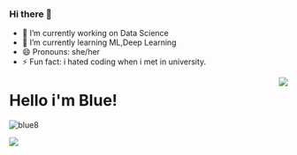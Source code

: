 ### Hi there 👋




- 🔭 I’m currently working on Data Science
- 🌱 I’m currently learning ML,Deep Learning
- 😄 Pronouns: she/her
- ⚡ Fun fact: i hated coding when i met in university.



<img align='right' src="https://github-readme-stats.vercel.app/api?username=bleu8&show_icons=true">

# Hello i'm Blue! 
<p align="left"> <img src="https://komarev.com/ghpvc/?username=bleu8" alt="blue8" /> </p>


[![](https://img.shields.io/github/followers/bleu8?style=social)](https://www.github.com/bleu8)



